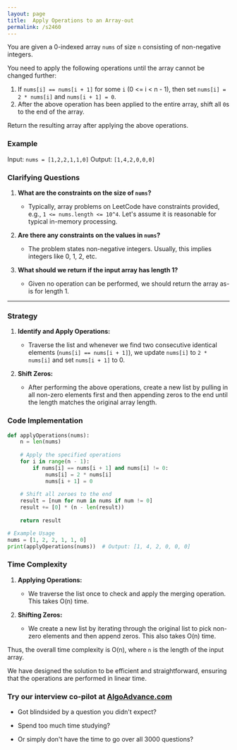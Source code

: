 ```yaml
---
layout: page
title:  Apply Operations to an Array-out
permalink: /s2460
---
```


You are given a 0-indexed array `nums` of size `n` consisting of non-negative integers.

You need to apply the following operations until the array cannot be changed further:
1. If `nums[i] == nums[i + 1]` for some `i` (0 <= i < n - 1), then set `nums[i] = 2 * nums[i]` and `nums[i + 1] = 0`.
2. After the above operation has been applied to the entire array, shift all `0`s to the end of the array.

Return the resulting array after applying the above operations.

### Example
Input: `nums = [1,2,2,1,1,0]`
Output: `[1,4,2,0,0,0]`

### Clarifying Questions
1. **What are the constraints on the size of `nums`?**
   - Typically, array problems on LeetCode have constraints provided, e.g., `1 <= nums.length <= 10^4`. Let's assume it is reasonable for typical in-memory processing.

2. **Are there any constraints on the values in `nums`?**
   - The problem states non-negative integers. Usually, this implies integers like 0, 1, 2, etc.

3. **What should we return if the input array has length 1?**
   - Given no operation can be performed, we should return the array as-is for length 1.

---

### Strategy

1. **Identify and Apply Operations:**
   - Traverse the list and whenever we find two consecutive identical elements (`nums[i] == nums[i + 1]`), we update `nums[i]` to `2 * nums[i]` and set `nums[i + 1]` to 0.

2. **Shift Zeros:**
   - After performing the above operations, create a new list by pulling in all non-zero elements first and then appending zeros to the end until the length matches the original array length.

### Code Implementation

```python
def applyOperations(nums):
    n = len(nums)
    
    # Apply the specified operations
    for i in range(n - 1):
        if nums[i] == nums[i + 1] and nums[i] != 0:
            nums[i] = 2 * nums[i]
            nums[i + 1] = 0
    
    # Shift all zeroes to the end
    result = [num for num in nums if num != 0]
    result += [0] * (n - len(result))
    
    return result

# Example Usage
nums = [1, 2, 2, 1, 1, 0]
print(applyOperations(nums))  # Output: [1, 4, 2, 0, 0, 0]
```

### Time Complexity

1. **Applying Operations:**
   - We traverse the list once to check and apply the merging operation. This takes O(n) time.

2. **Shifting Zeros:**
   - We create a new list by iterating through the original list to pick non-zero elements and then append zeros. This also takes O(n) time.

Thus, the overall time complexity is O(n), where `n` is the length of the input array.

We have designed the solution to be efficient and straightforward, ensuring that the operations are performed in linear time.


### Try our interview co-pilot at [AlgoAdvance.com](https://algoAdvance.com)

- Got blindsided by a question you didn't expect?

- Spend too much time studying?

- Or simply don't have the time to go over all 3000 questions?

